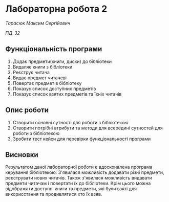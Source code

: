 # Лабораторна робота 2

*Тарасюк Максим Сергійович*

*ПД-32*

## Функціональність програми
1. Додає предмети(книги, диски) до бібліотеки
2. Видаляє книги з бібліотеки
3. Реєструє читача
4. Видає предмет читачеві
5. Повертає предмет в бібліотеку
6. Показує список доступних предметів
7. Показує список взятих предметів та їхніх читачів 
## Опис роботи
1. Створити основні сутності для роботи з бібліотекою
2. Створити потрібні атрибути та методи для всередині сутностей для роботи з бібліотекою
3. Зробити тест кейси для перевірки функціональності програми
## Висновки
Результатом даної лабораторної роботи є вдосконалена програма керування бібліотекою. З'явилася можливість додавати різні предмети, реєструвати  нових читачів.
Також з'явилася можливість видавати предмети читачам і повертати їх до бібліотеки. Крім цього можна відображати доступні книги та предмети, які були взяті для викорисстання 
та продивлятися хто їх взяв.
